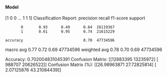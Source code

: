 #### Model
[1 0 0 ... 1 1 1]
Classification Report:
              precision    recall  f1-score   support

           0       0.93      0.49      0.64  26119367
           1       0.61      0.95      0.74  21615229

    accuracy                           0.70  47734596
   macro avg       0.77      0.72      0.69  47734596
weighted avg       0.78      0.70      0.69  47734596

Accuracy: 0.702004831045391
Confusion Matrix:
[[12883395 13235972]
 [  988707 20626522]]
Confusion Matrix (%):
[[26.98963871 27.72825814]
 [ 2.07125876 43.21084439]]
